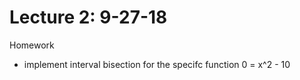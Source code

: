 # Lecture 2: 9-27-18

Homework
- implement interval bisection for the specifc function
0 = x^2 - 10
